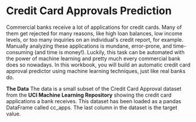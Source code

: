 # Credit Card Approvals Prediction 


Commercial banks receive a lot of applications for credit cards. Many of them get rejected for many reasons, like high loan balances, low income levels, or too many inquiries on an individual's credit report, for example. Manually analyzing these applications is mundane, error-prone, and time-consuming (and time is money!). Luckily, this task can be automated with the power of machine learning and pretty much every commercial bank does so nowadays. In this workbook, you will build an automatic credit card approval predictor using machine learning techniques, just like real banks do.

**The Data**
The data is a small subset of the Credit Card Approval dataset from the **UCI Machine Learning Repository** showing the credit card applications a bank receives. This dataset has been loaded as a pandas DataFrame called cc_apps. The last column in the dataset is the target value.
